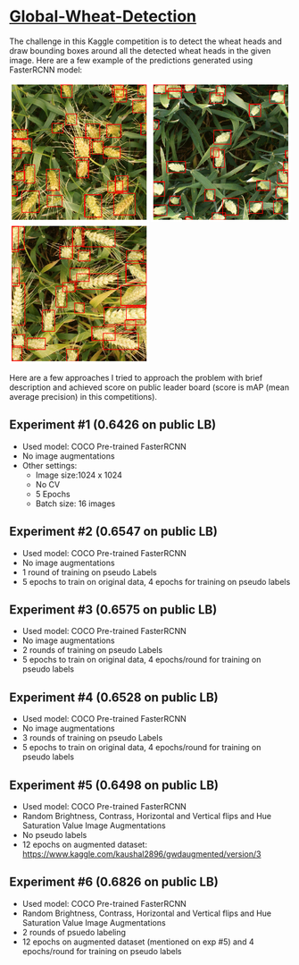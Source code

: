 # [Global-Wheat-Detection](https://www.kaggle.com/c/global-wheat-detection)

The challenge in this Kaggle competition is to detect the wheat heads and draw bounding boxes around all the detected wheat heads in the given image. Here are a few example of the predictions generated using FasterRCNN model:


<p float="left">
  <img src="./images/preds1.png" width="250" />
  <img src="./images/preds2.png" width="250" /> 
  <img src="./images/preds3.png" width="250" />
</p>

Here are a few approaches I tried to approach the problem with brief description and achieved score on public leader board (score is mAP (mean average precision) in this competitions).

## Experiment #1 (0.6426 on public LB)
- Used model: COCO Pre-trained FasterRCNN
- No image augmentations
- Other settings:
  - Image size:1024 x 1024
  - No CV
  - 5 Epochs
  - Batch size: 16 images
  
## Experiment #2 (0.6547 on public LB)
- Used model: COCO Pre-trained FasterRCNN
- No image augmentations
- 1 round of training on pseudo Labels
- 5 epochs to train on original data, 4 epochs for training on pseudo labels

 ## Experiment #3 (0.6575 on public LB)
- Used model: COCO Pre-trained FasterRCNN
- No image augmentations
- 2 rounds of training on pseudo Labels
- 5 epochs to train on original data, 4 epochs/round for training on pseudo labels

 ## Experiment #4 (0.6528 on public LB)
- Used model: COCO Pre-trained FasterRCNN
- No image augmentations
- 3 rounds of training on pseudo Labels
- 5 epochs to train on original data, 4 epochs/round for training on pseudo labels

 ## Experiment #5 (0.6498 on public LB)
- Used model: COCO Pre-trained FasterRCNN
- Random Brightness, Contrass, Horizontal and Vertical flips and Hue Saturation Value Image Augmentations
- No pseudo labels
- 12 epochs on augmented dataset: https://www.kaggle.com/kaushal2896/gwdaugmented/version/3

 ## Experiment #6 (0.6826 on public LB)
- Used model: COCO Pre-trained FasterRCNN
- Random Brightness, Contrass, Horizontal and Vertical flips and Hue Saturation Value Image Augmentations
- 2 rounds of psuedo labeling
- 12 epochs on augmented dataset (mentioned on exp #5) and 4 epochs/round for training on pseudo labels

